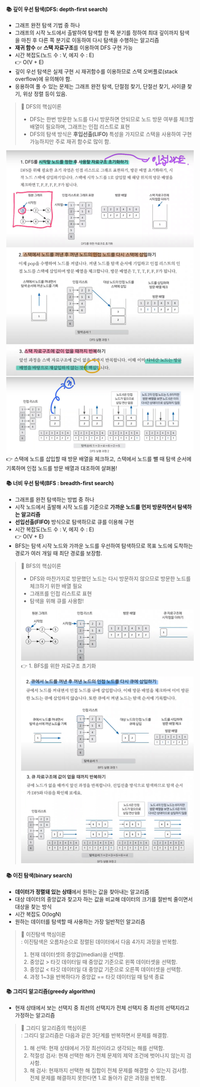 #### 📚 깊이 우선 탐색(DFS: depth-first search)  
- 그래프 완전 탐색 기법 중 하나
- 그래프의 시작 노드에서 출발하여 탐색할 한 쪽 분기를 정하여 최대 깊이까지 탐색을 마친 후 다른 쪽 분기로 이동하여 다시 탐색을 수행하는 알고리즘
- **재귀 함수** or **스택 자료구조**를 이용하여 DFS 구현 가능
- 시간 복잡도(노드 수 : V, 에지 수 : E)  
  👉 O(V + E)
- 깊이 우선 탐색은 실제 구현 시 재귀함수를 이용하므로 스택 오버플로(stack overflow)에 유의해야 함.
- 응용하여 풀 수 있는 문제는 그래프 완전 탐색, 단절점 찾기, 단절선 찾기, 사이클 찾기, 위상 정렬 등이 있음.  

> 📌 DFS의 핵심이론  
> - DFS는 한번 방문한 노드를 다시 방문하면 안되므로 노드 방문 여부를 체크할 배열이 필요하며, 그래프는 인접 리스트로 표현
> - DFS의 탐색 방식은 **후입선출(LIFO)** 특성을 가지므로 스택을 사용하여 구현 가능하지만 주로 재귀 함수로 많이 함.  

![](../img/DFS1.png)  
![](../img/DFS2.png)  
![](../img/DFS03.png)
![](../img/DFS4.png)  
👉 스택에 노드를 삽입할 때 방문 배열을 체크하고, 스택에서 노드를 뺄 때 탐색 순서에 기록하며 인접 노드를 방문 배열과 대조하여 살펴봄!

#### 📚 너비 우선 탐색(BFS : breadth-first search)  
- 그래프를 완전 탐색하는 방법 중 하나
- 시작 노드에서 출발해 시작 노드를 기준으로 **가까운 노드를 먼저 방문하면서 탐색하는 알고리즘**  
- **선입선출(FIFO)** 방식으로 탐색하므로 큐를 이용해 구현
- 시간 복잡도(노드 수 : V, 에지 수 : E)  
  👉 O(V + E)  
- BFS는 탐색 시작 노드와 가까운 노드를 우선하여 탐색하므로 목표 노드에 도착하는 경로가 여러 개일 때 최단 경로를 보장함.

> 📌 BFS의 핵심이론   
> - DFS와 마찬가지로 방문했던 노드는 다시 방문하지 않으므로 방문한 노드를 체크하기 위한 배열 필요  
> - 그래프를 인접 리스트로 표현
> - 탐색을 위해 큐를 사용함!  
>        
> ![](../img/BFS1.png) 
> 👉 1. BFS를 위한 자료구조 초기화  
> 
> ![](../img/BFS2.png)  
> ![](../img/BFS3.png)  

#### 📚 이진 탐색(binary search)  
- **데이터가 정렬돼 있는 상태**에서 원하는 값을 찾아내는 알고리즘
- 대상 데이터의 중앙값과 찾고자 하는 값을 비교해 데이터의 크기를 절반씩 줄이면서 대상을 찾는 방식
- 시간 복잡도 O(logN)
- 원하는 데이터를 탐색할 때 사용하는 가장 일반적인 알고리즘  

> 📌 이진탐색 핵심이론  
> : 이진탐색은 오름차순으로 정렬된 데이터에서 다음 4가지 과정을 반복함.  
> 1. 현재 데이터셋의 중앙값(median)을 선택함.
> 2. 중앙값 > 타깃 데이터일 때 중앙값 기준으로 왼쪽 데이터셋을 선택함.
> 3. 중앙값 < 타깃 데이터일 대 중앙값 기준으로 오른쪽 데이터셋을 선택함.
> 4. 과정 1~3을 반복하다가 중앙값 == 타깃 데이터일 때 탐색 종료  

#### 📚 그리디 알고리즘(greedy algorithm)  
- 현재 상태에서 보는 선택지 중 최선의 선택지가 전체 선택지 중 최선의 선택지라고 가정하는 알고리즘  

> 📌 그리디 알고리즘의 핵심이론  
> : 그리디 알고리즘은 다음과 같은 3단계를 반복하면서 문제를 해결함.
> 1. 해 선택: 현재 상태에서 가장 최선이라고 생각되는 해를 선택함.
> 2. 적절성 검사: 현재 선택한 해가 전체 문제의 제약 조건에 벗어나지 않는지 검사함.
> 3. 해 검사: 현재까지 선택한 해 집합이 전체 문제를 해결할 수 있는지 검사함. 전체 문제를 해결하지 못한다면 1.로 돌아가 같은 과정을 반복함.